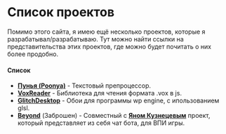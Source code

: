 # Список проектов
Помимо этого сайта, я имею ещё несколько проектов, которые я разрабатывал/разрабатываю. Тут можно найти ссылки на представительства этих проектов, где можно будет почитать о них более продобно.

#### Список
* [**Пунья (Poonya)**](https://github.com/AseWhy/Poonya) - Текстовый препроцессор.
* [**VoxReader**](https://github.com/AseWhy/Vox-Reader-JS) - Библиотека для чтения формата .vox в js.
* [**GlitchDesktop**](https://github.com/AseWhy/glitch-desktop) - Обои для программы wp engine, с ипользованием glsl.
* [**Beyond**](https://vk.com/megacorpparadox) (Заброшен) - Совместный с [**Яном Кузнецевым**](https://vk.com/yankuznetsovvv) проект, который представляет из себя чат бота, для ВПИ игры.